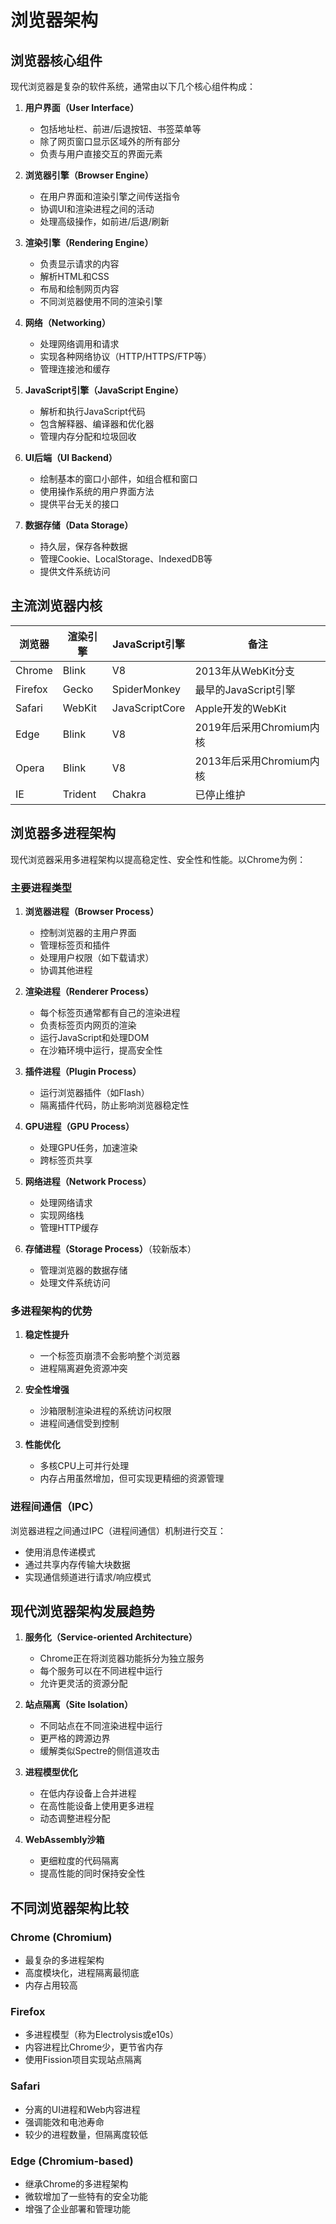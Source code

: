 # 浏览器架构

## 浏览器核心组件

现代浏览器是复杂的软件系统，通常由以下几个核心组件构成：

1. **用户界面（User Interface）**
   - 包括地址栏、前进/后退按钮、书签菜单等
   - 除了网页窗口显示区域外的所有部分
   - 负责与用户直接交互的界面元素

2. **浏览器引擎（Browser Engine）**
   - 在用户界面和渲染引擎之间传送指令
   - 协调UI和渲染进程之间的活动
   - 处理高级操作，如前进/后退/刷新

3. **渲染引擎（Rendering Engine）**
   - 负责显示请求的内容
   - 解析HTML和CSS
   - 布局和绘制网页内容
   - 不同浏览器使用不同的渲染引擎

4. **网络（Networking）**
   - 处理网络调用和请求
   - 实现各种网络协议（HTTP/HTTPS/FTP等）
   - 管理连接池和缓存

5. **JavaScript引擎（JavaScript Engine）**
   - 解析和执行JavaScript代码
   - 包含解释器、编译器和优化器
   - 管理内存分配和垃圾回收

6. **UI后端（UI Backend）**
   - 绘制基本的窗口小部件，如组合框和窗口
   - 使用操作系统的用户界面方法
   - 提供平台无关的接口

7. **数据存储（Data Storage）**
   - 持久层，保存各种数据
   - 管理Cookie、LocalStorage、IndexedDB等
   - 提供文件系统访问

## 主流浏览器内核

| 浏览器 | 渲染引擎 | JavaScript引擎 | 备注 |
|--------|---------|----------------|------|
| Chrome | Blink | V8 | 2013年从WebKit分支 |
| Firefox | Gecko | SpiderMonkey | 最早的JavaScript引擎 |
| Safari | WebKit | JavaScriptCore | Apple开发的WebKit |
| Edge | Blink | V8 | 2019年后采用Chromium内核 |
| Opera | Blink | V8 | 2013年后采用Chromium内核 |
| IE | Trident | Chakra | 已停止维护 |

## 浏览器多进程架构

现代浏览器采用多进程架构以提高稳定性、安全性和性能。以Chrome为例：

### 主要进程类型

1. **浏览器进程（Browser Process）**
   - 控制浏览器的主用户界面
   - 管理标签页和插件
   - 处理用户权限（如下载请求）
   - 协调其他进程

2. **渲染进程（Renderer Process）**
   - 每个标签页通常都有自己的渲染进程
   - 负责标签页内网页的渲染
   - 运行JavaScript和处理DOM
   - 在沙箱环境中运行，提高安全性

3. **插件进程（Plugin Process）**
   - 运行浏览器插件（如Flash）
   - 隔离插件代码，防止影响浏览器稳定性

4. **GPU进程（GPU Process）**
   - 处理GPU任务，加速渲染
   - 跨标签页共享

5. **网络进程（Network Process）**
   - 处理网络请求
   - 实现网络栈
   - 管理HTTP缓存

6. **存储进程（Storage Process）**（较新版本）
   - 管理浏览器的数据存储
   - 处理文件系统访问

### 多进程架构的优势

1. **稳定性提升**
   - 一个标签页崩溃不会影响整个浏览器
   - 进程隔离避免资源冲突

2. **安全性增强**
   - 沙箱限制渲染进程的系统访问权限
   - 进程间通信受到控制

3. **性能优化**
   - 多核CPU上可并行处理
   - 内存占用虽然增加，但可实现更精细的资源管理

### 进程间通信（IPC）

浏览器进程之间通过IPC（进程间通信）机制进行交互：

- 使用消息传递模式
- 通过共享内存传输大块数据
- 实现通信频道进行请求/响应模式

## 现代浏览器架构发展趋势

1. **服务化（Service-oriented Architecture）**
   - Chrome正在将浏览器功能拆分为独立服务
   - 每个服务可以在不同进程中运行
   - 允许更灵活的资源分配

2. **站点隔离（Site Isolation）**
   - 不同站点在不同渲染进程中运行
   - 更严格的跨源边界
   - 缓解类似Spectre的侧信道攻击

3. **进程模型优化**
   - 在低内存设备上合并进程
   - 在高性能设备上使用更多进程
   - 动态调整进程分配

4. **WebAssembly沙箱**
   - 更细粒度的代码隔离
   - 提高性能的同时保持安全性

## 不同浏览器架构比较

### Chrome (Chromium)
- 最复杂的多进程架构
- 高度模块化，进程隔离最彻底
- 内存占用较高

### Firefox
- 多进程模型（称为Electrolysis或e10s）
- 内容进程比Chrome少，更节省内存
- 使用Fission项目实现站点隔离

### Safari
- 分离的UI进程和Web内容进程
- 强调能效和电池寿命
- 较少的进程数量，但隔离度较低

### Edge (Chromium-based)
- 继承Chrome的多进程架构
- 微软增加了一些特有的安全功能
- 增强了企业部署和管理功能 